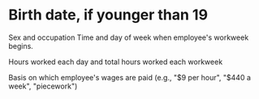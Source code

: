# Birth date, if younger than 19

Sex and occupation Time and day of week when employee's workweek begins.

Hours worked each day and total hours worked each workweek

Basis on which employee's wages are paid (e.g., "$9 per hour", "$440 a week", "piecework")